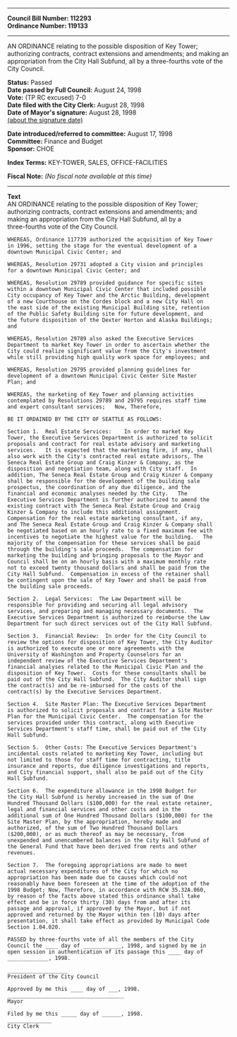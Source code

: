 * * * * *  
  
**Council Bill Number: [](#h0)[](#h2)112293**   
**Ordinance Number: 119133**  
  
* * * * *  
  
AN ORDINANCE relating to the possible disposition of Key Tower; authorizing contracts, contract extensions and amendments; and making an appropriation from the City Hall Subfund, all by a three-fourths vote of the City Council.  
  
**Status:** Passed   
**Date passed by Full Council:** August 24, 1998   
**Vote:** (TP RC excused) 7-0   
**Date filed with the City Clerk:** August 28, 1998   
**Date of Mayor's signature:** August 28, 1998   
[(about the signature date)](/~public/approvaldate.htm)   
  
  
**Date introduced/referred to committee:** August 17, 1998   
**Committee:** Finance and Budget   
**Sponsor:** CHOE   
  
**Index Terms:** KEY-TOWER, SALES, OFFICE-FACILITIES  
  
**Fiscal Note:** *(No fiscal note available at this time)*  
  
* * * * *  
  
**Text**  
    AN ORDINANCE relating to the possible disposition of Key Tower;  
    authorizing contracts, contract extensions and amendments; and  
    making an appropriation from the City Hall Subfund, all by a  
    three-fourths vote of the City Council.  
  
    WHEREAS, Ordinance 117739 authorized the acquisition of Key Tower  
    in 1996, setting the stage for the eventual development of a  
    downtown Municipal Civic Center; and  
  
    WHEREAS, Resolution 29731 adopted a City vision and principles  
    for a downtown Municipal Civic Center; and  
  
    WHEREAS, Resolution 29789 provided guidance for specific sites  
    within a downtown Municipal Civic Center that included possible  
    City occupancy of Key Tower and the Arctic Building, development  
    of a new Courthouse on the Cordes block and a new City Hall on  
    the east side of the existing Municipal Building site, retention  
    of the Public Safety Building site for future development, and  
    the future disposition of the Dexter Horton and Alaska Buildings;  
    and  
  
    WHEREAS, Resolution 29789 also asked the Executive Services  
    Department to market Key Tower in order to ascertain whether the  
    City could realize significant value from the City's investment  
    while still providing high quality work space for employees; and  
  
    WHEREAS, Resolution 29795 provided planning guidelines for  
    development of a downtown Municipal Civic Center Site Master  
    Plan; and  
  
    WHEREAS, the marketing of Key Tower and planning activities  
    contemplated by Resolutions 29789 and 29795 requires staff time  
    and expert consultant services;   Now, Therefore,  
  
    BE IT ORDAINED BY THE CITY OF SEATTLE AS FOLLOWS:  
  
    Section 1.  Real Estate Services:    In order to market Key  
    Tower, the Executive Services Department is authorized to solicit  
    proposals and contract for real estate advisory and marketing  
    services.   It is expected that the marketing firm, if any, shall  
    also work with the City's contracted real estate advisors, The  
    Seneca Real Estate Group and Craig Kinzer & Company, as the  
    disposition and negotiation team, along with City staff.  In  
    addition, The Seneca Real Estate Group and Craig Kinzer & Company  
    shall be responsible for the development of the building sale  
    prospectus, the coordination of any due diligence, and the  
    financial and economic analyses needed by the City.   The  
    Executive Services Department is further authorized to amend the  
    existing contract with The Seneca Real Estate Group and Craig  
    Kinzer & Company to include this additional assignment.  
    Compensation for the real estate marketing consultant, if any,  
    and The Seneca Real Estate Group and Craig Kinzer & Company shall  
    be negotiated based on an hourly rate to a fixed maximum fee with  
    incentives to negotiate the highest value for the building.   The  
    majority of the compensation for these services shall be paid  
    through the building's sale proceeds.  The compensation for  
    marketing the building and bringing proposals to the Mayor and  
    Council shall be on an hourly basis with a maximum monthly rate  
    not to exceed twenty thousand dollars and shall be paid from the  
    City Hall Subfund.  Compensation in excess of the retainer shall  
    be contingent upon the sale of Key Tower and shall be paid from  
    the building sale proceeds.  
  
    Section 2.  Legal Services:  The Law Department will be  
    responsible for providing and securing all legal advisory  
    services, and preparing and managing necessary documents.  The  
    Executive Services Department is authorized to reimburse the Law  
    Department for such direct services out of the City Hall Subfund.  
  
    Section 3.  Financial Review:  In order for the City Council to  
    review the options for disposition of Key Tower, the City Auditor  
    is authorized to execute one or more agreements with the  
    University of Washington and Property Counselors for an  
    independent review of the Executive Services Department's  
    financial analyses related to the Municipal Civic Plan and the  
    disposition of Key Tower.  Costs for these consultants shall be  
    paid out of the City Hall Subfund.  The City Auditor shall sign  
    the contract(s) and be re-imbursed for the costs of the  
    contract(s) by the Executive Services Department.  
  
    Section 4.  Site Master Plan: The Executive Services Department  
    is authorized to solicit proposals and contract for a Site Master  
    Plan for the Municipal Civic Center.  The compensation for the  
    services provided under this contract, along with Executive  
    Services Department's staff time, shall be paid out of the City  
    Hall Subfund.  
  
    Section 5.  Other Costs: The Executive Services Department's  
    incidental costs related to marketing Key Tower, including but  
    not limited to those for staff time for contracting, title  
    insurance and reports, due diligence investigations and reports,  
    and City financial support, shall also be paid out of the City  
    Hall Subfund.  
  
    Section 6.  The expenditure allowance in the 1998 Budget for  
    the City Hall Subfund is hereby increased in the sum of One  
    Hundred Thousand Dollars ($100,000) for the real estate retainer,  
    legal and financial services and other costs and in the  
    additional sum of One Hundred Thousand Dollars ($100,000) for the  
    Site Master Plan, by the appropriation, hereby made and  
    authorized, of the sum of Two Hundred Thousand Dollars  
    ($200,000), or as much thereof as may be necessary, from  
    unexpended and unencumbered balances in the City Hall Subfund of  
    the General Fund that have been derived from rents and other  
    revenues.  
  
    Section 7.  The foregoing appropriations are made to meet  
    actual necessary expenditures of the City for which no  
    appropriation has been made due to causes which could not  
    reasonably have been foreseen at the time of the adoption of the  
    1998 Budget; Now, Therefore, in accordance with RCW 35.32A.060,  
    by reason of the facts above stated this ordinance shall take  
    effect and be in force thirty (30) days from and after its  
    passage and approval, if approved by the Mayor, but if not  
    approved and returned by the Mayor within ten (10) days after  
    presentation, it shall take effect as provided by Municipal Code  
    Section 1.04.020.  
  
    PASSED by three-fourths vote of all the members of the City  
    Council the ____ day of ____________, 1998, and signed by me in  
    open session in authentication of its passage this ____ day of  
    _____________, 1998.  
  
    ___________________  
    President of the City Council  
  
    Approved by me this ____ day of ___, 1998.  
    _____________________________________  
    Mayor  
  
    Filed by me this _____ day of ______, 1998.  
    ______________  
    City Clerk  
